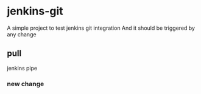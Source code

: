 # jenkins-git

A simple project to test jenkins git integration
And it should be triggered by any change

## pull

jenkins pipe

### new change
